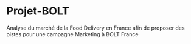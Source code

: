 # Projet-BOLT
Analyse du marché de la Food Delivery en France afin de proposer des pistes pour une campagne Marketing à BOLT France
